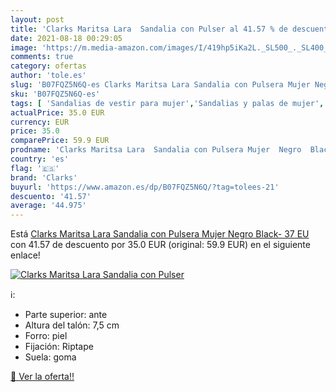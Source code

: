 ```yaml
---
layout: post
title: 'Clarks Maritsa Lara  Sandalia con Pulser al 41.57 % de descuento'
date: 2021-08-18 00:29:05
image: 'https://m.media-amazon.com/images/I/419hp5iKa2L._SL500_._SL400_.jpg'
comments: true
category: ofertas
author: 'tole.es'
slug: 'B07FQZ5N6Q-es Clarks Maritsa Lara Sandalia con Pulsera Mujer Negro...'
sku: 'B07FQZ5N6Q-es'
tags: [ 'Sandalias de vestir para mujer','Sandalias y palas de mujer','Zapatos','Zapatos para mujer','Zapatos y complementos','clarks','sandalia', ]
actualPrice: 35.0 EUR
currency: EUR
price: 35.0
comparePrice: 59.9 EUR
prodname: 'Clarks Maritsa Lara  Sandalia con Pulsera Mujer  Negro  Black-   37 EU'
country: 'es'
flag: '🇪🇸'
brand: 'Clarks'
buyurl: 'https://www.amazon.es/dp/B07FQZ5N6Q/?tag=tolees-21'
descuento: '41.57'
average: '44.975'
---
```


Está [Clarks Maritsa Lara  Sandalia con Pulsera Mujer  Negro  Black-   37 EU](https://www.amazon.es/dp/B07FQZ5N6Q/?tag=tolees-21) con 41.57 de descuento por 35.0 EUR (original: 59.9 EUR) en el siguiente enlace!

[![Clarks Maritsa Lara  Sandalia con Pulser](https://m.media-amazon.com/images/I/419hp5iKa2L._SL500_._SL400_.jpg)](https://www.amazon.es/dp/B07FQZ5N6Q/?tag=tolees-21)

ℹ️:

- Parte superior: ante
- Altura del talón: 7,5 cm
- Forro: piel
- Fijación: Riptape
- Suela: goma

[🛒 Ver la oferta!!](https://www.amazon.es/dp/B07FQZ5N6Q/?tag=tolees-21)
